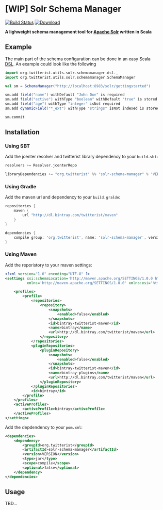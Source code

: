 [WIP] Solr Schema Manager
=========================

[![Build Status](https://travis-ci.org/twitterist/solr-schema-manager.svg?branch=master)](https://travis-ci.org/twitterist/solr-schema-manager)  [ ![Download](https://api.bintray.com/packages/twitterist/maven/solr-schema-manager/images/download.svg) ](https://bintray.com/twitterist/maven/solr-schema-manager/_latestVersion)

**A lighweight schema management tool for [Apache Solr](http://lucene.apache.org/solr/) written in Scala**

Example
-------

The main part of the schema configuration can be done in an easy Scala 
[DSL](https://en.wikipedia.org/wiki/Domain-specific_language). An example could look like the following

```scala
import org.twitterist.utils.solr.schemamanager.dsl._
import org.twitterist.utils.solr.schemamanager.SchemaManager

val sm = SchemaManager("http://localhost:8983/solr/gettingstarted")

sm.add field("name") withDefault "John Doe" is required
sm.add field("active") withType "boolean" withDefault "true" is stored isNot indexed 
sm.add field("age") withType "integer" isNot required
sm.add dynamicField("*_ext") withType "strings" isNot indexed is stored

sm.commit
```

Installation
------------

### Using SBT

Add the jcenter resolver and twitterist library dependency to your ```build.sbt```:

```scala
resolvers += Resolver.jcenterRepo

libraryDependencies += "org.twitterist" %% "solr-schema-manager" % "VERSION"
```

### Using Gradle

Add the maven url and dependency to your ```build.gralde```:

```groovy
repositories { 
    maven { 
        url "http://dl.bintray.com/twitterist/maven" 
    } 
}

dependencies {
    compile group: 'org.twitterist', name: 'solr-schema-manager', version: 'VERSION'
}
```

### Using Maven

Add the reporistory to your maven settings:

```xml
<?xml version="1.0" encoding="UTF-8" ?>
<settings xsi:schemaLocation='http://maven.apache.org/SETTINGS/1.0.0 http://maven.apache.org/xsd/settings-1.0.0.xsd'
          xmlns='http://maven.apache.org/SETTINGS/1.0.0' xmlns:xsi='http://www.w3.org/2001/XMLSchema-instance'>

    <profiles>
        <profile>
            <repositories>
                <repository>
                    <snapshots>
                        <enabled>false</enabled>
                    </snapshots>
                    <id>bintray-twitterist-maven</id>
                    <name>bintray</name>
                    <url>http://dl.bintray.com/twitterist/maven</url>
                </repository>
            </repositories>
            <pluginRepositories>
                <pluginRepository>
                    <snapshots>
                        <enabled>false</enabled>
                    </snapshots>
                    <id>bintray-twitterist-maven</id>
                    <name>bintray-plugins</name>
                    <url>http://dl.bintray.com/twitterist/maven</url>
                </pluginRepository>
            </pluginRepositories>
            <id>bintray</id>
        </profile>
    </profiles>
    <activeProfiles>
        <activeProfile>bintray</activeProfile>
    </activeProfiles>
</settings>
```

Add the depdendency to your ```pom.xml```:

```xml
<dependencies>
    <dependency>
        <groupId>org.twitterist</groupId>
        <artifactId>solr-schema-manager</artifactId>
        <version>VERSION</version>
        <type>jar</type>
        <scope>compile</scope>
        <optional>false</optional>
    </dependency>
</dependencies>
```

Usage
-----

TBD...
